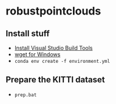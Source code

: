 # robustpointclouds

## Install stuff

- [Install Visual Studio Build Tools](https://stackoverflow.com/a/70007787)
- [wget for Windows](https://eternallybored.org/misc/wget/)
- `conda env create -f environment.yml`

## Prepare the KITTI dataset

- `prep.bat`
